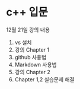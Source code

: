 # c++ 입문

12월 21일 강의 내용

1. vs 설치
2. 강의 Chapter 1
3. github 사용법
4. Markdown 사용법
5. 강의 Chapter 2
6. Chapter 1,2 실습문제 해결
